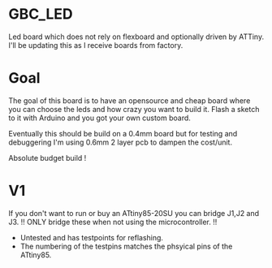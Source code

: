 # GBC_LED
Led board which does not rely on flexboard and optionally driven by ATTiny.
I'll be updating this as I receive boards from factory.

# Goal
The goal of this board is to have an opensource and cheap board 
where you can choose the leds and how crazy you want to build it.
Flash a sketch to it with Arduino and you got your own custom board.

Eventually this should be build on a 0.4mm board but for testing and
debuggering I'm using 0.6mm 2 layer pcb to dampen the cost/unit.

Absolute budget build !

# V1
If you don't want to run or buy an ATtiny85-20SU you can bridge J1,J2 and J3.
!! ONLY bridge these when not using the microcontroller. !!

- Untested and has testpoints for reflashing.
- The numbering of the testpins matches the phsyical pins of the ATtiny85.
